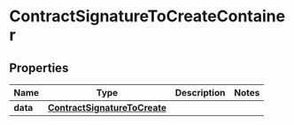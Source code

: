 

# ContractSignatureToCreateContainer


## Properties

| Name | Type | Description | Notes |
|------------ | ------------- | ------------- | -------------|
|**data** | [**ContractSignatureToCreate**](ContractSignatureToCreate.md) |  |  |



